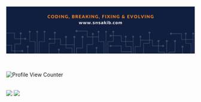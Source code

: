 <!--
**snsakib/snsakib** is a ✨ _special_ ✨ repository because its `README.md` (this file) appears on your GitHub profile.

Here are some ideas to get you started:

- 🔭 I’m currently working on ...
- 🌱 I’m currently learning ...
- 👯 I’m looking to collaborate on ...
- 🤔 I’m looking for help with ...
- 💬 Ask me about ...
- 📫 How to reach me: ...
- 😄 Pronouns: ...
- ⚡ Fun fact: ...
-->

![banner](./assets/img/banner.jpg)

<br/>

<!-- Profile View Counter -->
![Profile View Counter](https://komarev.com/ghpvc/?username=snsakib)

<br/>

<!-- GitHub Stats Card -->
<a href="https://github.com/anuraghazra/github-readme-stats" style="display: inline-block; height: 200px;">
  <img align="center" style="height: 100%" src="https://github-readme-stats.vercel.app/api?username=snsakib&count_private=true&show_icons=true&theme=tokyonight&hide_border=true&custom_title=My%20GitHub%20Stats" />
</a>

<!-- GitHub Top Language Card -->
<a href="https://github.com/anuraghazra/github-readme-stats" style="display: inline-block; height: 200px;">
  <img align="center" style="height: 100%" src="https://github-readme-stats.vercel.app/api/top-langs/?username=snsakib&langs_count=6&layout=compact&theme=tokyonight&hide_border=true&hide=HTML" />
</a>

